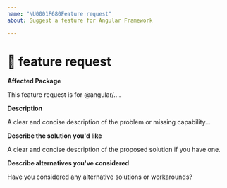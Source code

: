 ```yaml
---
name: "\U0001F680Feature request"
about: Suggest a feature for Angular Framework

---
```

<!--🔅🔅🔅🔅🔅🔅🔅🔅🔅🔅🔅🔅🔅🔅🔅🔅🔅🔅🔅🔅🔅🔅🔅🔅🔅🔅🔅🔅🔅🔅🔅

Oh hi there! 😄 

To expedite issue processing please search open and closed issues before submitting a new one.
Existing issues often contain information about workarounds, resolution, or progress updates.

🔅🔅🔅🔅🔅🔅🔅🔅🔅🔅🔅🔅🔅🔅🔅🔅🔅🔅🔅🔅🔅🔅🔅🔅🔅🔅🔅🔅🔅🔅🔅🔅🔅-->


# 🚀 feature request

**Affected Package**
<!-- Can you pin-point one or more @angular/* packages the are relevant for this feature request? -->
<!-- ✍️edit: --> This feature request is for @angular/....


**Description**
<!-- ✍️--> A clear and concise description of the problem or missing capability...


**Describe the solution you'd like**
<!-- ✍️--> A clear and concise description of the proposed solution if you have one.


**Describe alternatives you've considered**
<!-- ✍️--> Have you considered any alternative solutions or workarounds?
